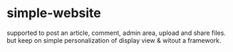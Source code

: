 # simple-website
supported to post an article, comment, admin area, upload and share files. but keep on simple personalization of display view & witout a framework.
